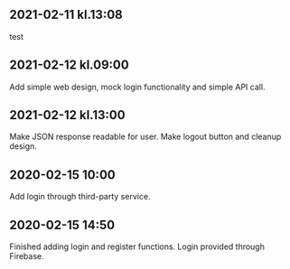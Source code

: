 ## 2021-02-11 kl.13:08
test

## 2021-02-12 kl.09:00
Add simple web design, mock login functionality and simple API call.

## 2021-02-12 kl.13:00
Make JSON response readable for user. Make logout button and cleanup design.

## 2020-02-15 10:00
Add login through third-party service.

## 2020-02-15 14:50
Finished adding login and register functions. Login provided through Firebase.
